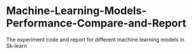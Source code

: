 # Machine-Learning-Models-Performance-Compare-and-Report
The experiment code and report for different machine learning models in Sk-learn
